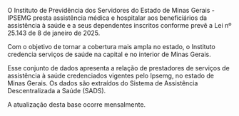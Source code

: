 O Instituto de Previdência dos Servidores do Estado de Minas Gerais - IPSEMG presta assistência médica e hospitalar aos beneficiários da assistência à saúde e a seus dependentes inscritos conforme prevê a Lei nº 25.143 de 8 de janeiro de 2025. 

Com o objetivo de tornar a cobertura mais ampla no estado, o Instituto credencia serviços de saúde na capital e no interior de Minas Gerais. 

Esse conjunto de dados apresenta a relação de prestadores de serviços de assistência à saúde credenciados vigentes pelo Ipsemg, no estado de Minas Gerais. Os dados são extraídos do Sistema de Assistência Descentralizada a Saúde (SADS). 

A atualização desta base ocorre mensalmente.
